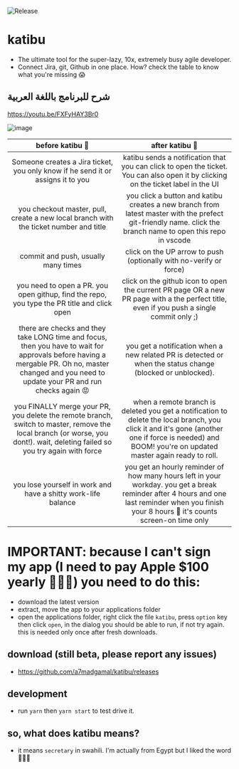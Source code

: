 ![Release](https://github.com/a7madgamal/katibu/workflows/Release/badge.svg?branch=master)

# katibu

- The ultimate tool for the super-lazy, 10x, extremely busy agile developer.
- Connect Jira, git, Github in one place. How? check the table to know what you're missing 😱

## شرح للبرنامج باللغة العربية

https://youtu.be/FXFyHAY3Br0

![image](https://user-images.githubusercontent.com/939602/77838115-449a8d80-7160-11ea-8fc1-38db1e777dfb.png)

|                                                                                         before katibu 🐢                                                                                          |                                                                                            after katibu 🚀                                                                                             |
| :-----------------------------------------------------------------------------------------------------------------------------------------------------------------------------------------------: | :----------------------------------------------------------------------------------------------------------------------------------------------------------------------------------------------------: |
|                                                          Someone creates a Jira ticket, you only know if he send it or assigns it to you                                                          |                                   katibu sends a notification that you can click to open the ticket. You can also open it by clicking on the ticket label in the UI                                    |
|                                                       you checkout master, pull, create a new local branch with the ticket number and title                                                       |                      you click a button and katibu creates a new branch from latest master with the prefect git-friendly name. click the branch name to open this repo in vscode                       |
|                                                                                commit and push, usually many times                                                                                |                                                                   click on the UP arrow to push (optionally with no-verify or force)                                                                   |
|                                                    you need to open a PR. you open githup, find the repo, you type the PR title and click open                                                    |                                click on the github icon to open the current PR page OR a new PR page with a the perfect title, even if you push a single commit only ;)                                |
| there are checks and they take LONG time and focus, then you have to wait for approvals before having a mergable PR. Oh no, master changed and you need to update your PR and run checks again 😡 |                                               you get a notification when a new related PR is detected or when the status change (blocked or unblocked).                                               |
|            you FINALLY merge your PR, you delete the remote branch, switch to master, remove the local branch (or worse, you dont!). wait, deleting failed so you try again with force            | when a remote branch is deleted you get a notification to delete the local branch, you click it and it's gone (another one if force is needed) and BOOM! you're on updated master again ready to roll. |
|            you lose yourself in work and have a shitty work-life balance            | you get an hourly reminder of how many hours left in your workday. you get a break reminder after 4 hours and one last reminder when you finish your 8 hours 🎉 it's counts screen-on time only |

# IMPORTANT: because I can't sign my app (I need to pay Apple \$100 yearly 🤦🏻‍♂️) you need to do this:

- download the latest version
- extract, move the app to your applications folder
- open the applications folder, right click the file `katibu`, press `option` key then click `open`, in the dialog you should be able to run, if not try again. this is needed only once after fresh downloads.

## download (still beta, please report any issues)

- https://github.com/a7madgamal/katibu/releases

## development

- run `yarn` then `yarn start` to test drive it.

## so, what does katibu means?

- it means `secretary` in swahili. I'm actually from Egypt but I liked the word 🤷🏻‍♂️
